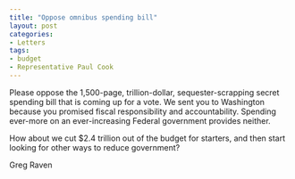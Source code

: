 ```yaml
---
title: "Oppose omnibus spending bill"
layout: post
categories:
- Letters
tags:
- budget
- Representative Paul Cook
---
```


Please oppose the 1,500-page, trillion-dollar, sequester-scrapping secret spending bill that is coming up for a vote. We sent you to Washington because you promised fiscal responsibility and accountability. Spending ever-more on an ever-increasing Federal government provides neither.

How about we cut $2.4 trillion out of the budget for starters, and then start looking for other ways to reduce government?

Greg Raven